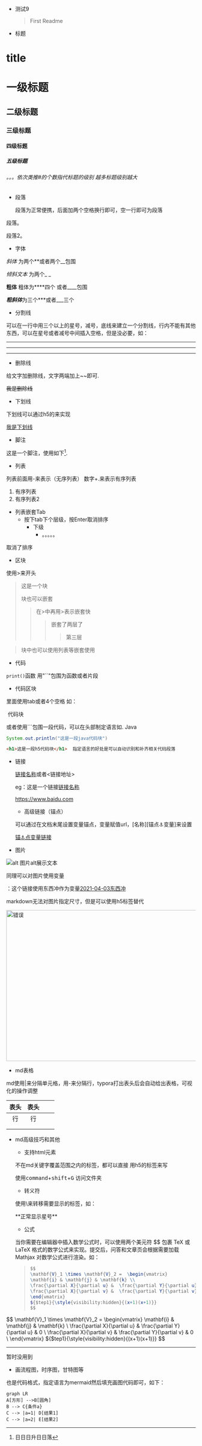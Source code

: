 - 测试9

  > First Readme



- 标题

# title

# 一级标题

## 二级标题

### 三级标题

#### 四级标题

##### 五级标题

###### 。。。依次类推#的个数指代标题的级别 越多标题级别越大

- 段落

  段落为正常便携，后面加两个空格换行即可，空一行即可为段落    



段落。



段落2。



- 字体

*斜体* 为两个**或者两个__包围

_倾斜文本_ 为两个_ _

**粗体** 粗体为****四个 或者____包围

***粗斜体***为三个***或者___三个



- 分割线

可以在一行中用三个以上的星号，减号，底线来建立一个分割线，行内不能有其他东西，可以在星号或者减号中间插入空格，但是没必要，如：

***

---

___

- 删除线

给文字加删除线，文字两端加上~~即可. 

~~我是删除线~~

- 下划线

下划线可以通过h5的<u></u>来实现

<u>我是下划线</u>

- 脚注

这是一个脚注，使用如下[^typora]. 

[^typora]:日日日升日日落

- 列表

列表前面用-来表示（无序列表） 数字+.来表示有序列表

1. 有序列表
2. 有序列表2

- 列表嵌套Tab
  - 按下tab下个层级，按Enter取消排序
    - 下级
      - 。。。。。

取消了排序

- 区块

使用>来开头

> 这是一个块
>
> 块也可以嵌套
>
> > 在>中再用>表示嵌套快
> >
> > > 嵌套了两层了
> > >
> > > > 第三层

> 块中也可以使用列表等嵌套使用



- 代码

`print()`函数 用"``"包围为函数或者片段

- 代码区块

里面使用tab或者4个空格 如：

​	代码块

或者使用```包围一段代码，可以在头部制定语言如.  Java

```java
System.out.println("这是一段java代码块")
```

```html
<h1>这是一段h5代码块</h1>  指定语言的好处是可以自动识别和补齐相关代码段落
```

- 链接

  [链接名称]( 链接地址)或者<链接地址>

  eg：这是一个链接[链接名称](https://www.baidu.com)

  <https://www.baidu.com>

  - 高级链接（锚点）

  可以通过在文档末尾设置变量锚点，变量赋值url，[名称][锚点⚓️变量]来设置

  [锚⚓️点变量链接][锚变量]

  [锚变量]: https://baidu.com

- 图片

![alt 图片alt展示文本](https://github.com/MeqiangX/resource/blob/main/image/b10115b0afef2b9a150e0b207426e1.jpg?raw=true "title可选标题")

同理可以对图片使用变量

：这个链接使用东西冲作为变量[2021-04-03东西冲][东西冲]

[东西冲]: /Users/xiaoqiang/Pictures/b10115b0afef2b9a150e0b207426e1.jpg

markdown无法对图片指定尺寸，但是可以使用h5标签替代<img>

<img src='https://github.com/MeqiangX/resource/blob/main/image/b10115b0afef2b9a150e0b207426e1.jpg?raw=true' height=400 width=600 alt='错误' title='h5图片标题'></img>

- md表格

md使用|来分隔单元格，用-来分隔行，typora打出表头后会自动给出表格，可视化的操作调整

| 表头 | 表头 |      |      |
| :--: | :--: | ---- | ---- |
|  行  |  行  |      |      |
|      |      |      |      |
|      |      |      |      |

- md高级技巧和其他

  - 支持html元素

  不在md关键字覆盖范围之内的标签，都可以直接 用h5的标签来写

  使用<kbd>command</kbd>+<kbd>shift</kbd>+<kbd>G</kbd> 访问文件夹

  - 转义符

  使用\来转移需要显示的标签，如：

  \*\*正常显示星号\*\*

  - 公式

  当你需要在编辑器中插入数学公式时，可以使用两个美元符 $$ 包裹 TeX 或 LaTeX 格式的数学公式来实现。提交后，问答和文章页会根据需要加载 Mathjax 对数学公式进行渲染。如：

  > ```mathematica
  > $$
  > \mathbf{V}_1 \times \mathbf{V}_2 =  \begin{vmatrix} 
  > \mathbf{i} & \mathbf{j} & \mathbf{k} \\
  > \frac{\partial X}{\partial u} &  \frac{\partial Y}{\partial u} & 0 \\
  > \frac{\partial X}{\partial v} &  \frac{\partial Y}{\partial v} & 0 \\
  > \end{vmatrix}
  > ${$tep1}{\style{visibility:hidden}{(x+1)(x+1)}}
  > $$
  > ```

$$
\mathbf{V}_1 \times \mathbf{V}_2 =  \begin{vmatrix} 
\mathbf{i} & \mathbf{j} & \mathbf{k} \\
\frac{\partial X}{\partial u} &  \frac{\partial Y}{\partial u} & 0 \\
\frac{\partial X}{\partial v} &  \frac{\partial Y}{\partial v} & 0 \\
\end{vmatrix}
${$tep1}{\style{visibility:hidden}{(x+1)(x+1)}}
$$

___

暂时没用到

- 画流程图，时序图，甘特图等

也是代码格式，指定语言为mermaid然后填充画图代码即可，如下：

```mermaid
graph LR
A[方形] -->B[圆角]
B --> C{条件a}
C --> |a=1| D[结果1]
C --> |a=2| E[结果2]
```



